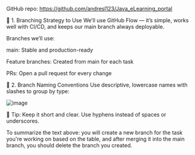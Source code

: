GitHub repo: https://github.com/andresl123/Java_eLearning_portal

🔁 1. Branching Strategy to Use
We’ll use GitHub Flow — it’s simple, works well with CI/CD, and keeps our main branch always deployable.

Branches we’ll use:

main: Stable and production-ready

Feature branches: Created from main for each task

PRs: Open a pull request for every change

🧱 2. Branch Naming Conventions
Use descriptive, lowercase names with slashes to group by type:

![image](https://github.com/user-attachments/assets/d0e1f216-9ca0-4464-b769-35c9067ea863)

🔸 Tip: Keep it short and clear. Use hyphens instead of spaces or underscores.


To summarize the text above: you will create a new branch for the task you're working on based on the table, and after merging it into the main branch, you should delete the branch you created.

